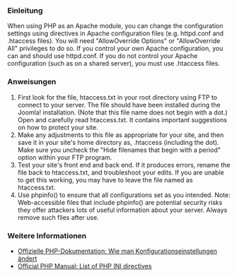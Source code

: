 <!-- Filename: How_do_you_convert_an_htaccess.txt_file_into_a_.htaccess_file%3F / Display title: Wie wird die htaccess.txt in eine .htaccess-Datei konvertiert? -->

### Einleitung

When using PHP as an Apache module, you can change the configuration
settings using directives in Apache configuration files (e.g. httpd.conf
and .htaccess files). You will need "AllowOverride Options" or
"AllowOverride All" privileges to do so. If you control your own Apache
configuration, you can and should use httpd.conf. If you do not control
your Apache configuration (such as on a shared server), you must use
.htaccess files.

### Anweisungen

1.  First look for the file, htaccess.txt in your root directory using
    FTP to connect to your server. The file should have been installed
    during the Joomla! installation. (Note that this file name does not
    begin with a dot.) Open and carefully read htaccess.txt. It contains
    important suggestions on how to protect your site.
2.  Make any adjustments to this file as appropriate for your site, and
    then save it in your site's home directory as, .htaccess (including
    the dot). Make sure you uncheck the "Hide filenames that begin with
    a period" option within your FTP program.
3.  Test your site's front end and back end. If it produces errors,
    rename the file back to htaccess.txt, and troubleshoot your edits.
    If you are unable to get this working, you may have to leave the
    file named as htaccess.txt.
4.  Use phpinfo() to ensure that all configurations set as you intended.
    Note: Web-accessible files that include phpinfo() are potential
    security risks they offer attackers lots of useful information about
    your server. Always remove such files after use.

### Weitere Informationen

- <a href="http://us2.php.net/configuration.changes" class="external text"
  target="_blank" rel="nofollow noreferrer noopener">Offizielle
  PHP-Dokumentation: Wie man Konfigurationseinstellungen ändert</a>
- <a href="http://us2.php.net/manual/en/ini.php#ini.list"
  class="external text" target="_blank"
  rel="nofollow noreferrer noopener">Official PHP Manual: List of PHP INI
  directives</a>
